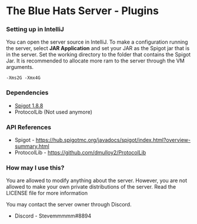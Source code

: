 # The Blue Hats Server - Plugins
### Setting up in IntelliJ
You can open the server source in IntelliJ. To make a configuration running the server, select **JAR Application** and set your JAR as the Spigot jar that is in the server. Set the working directory to the folder that contains the Spigot Jar. It is recommended to allocate more ram to the server through the VM arguments.

`-Xms2G -Xmx4G` <br>

### Dependencies
* [Spigot 1.8.8](https://getbukkit.org/get/hNiHm0tuqAg1Xg7w7zudk63uHr0xo48D)
* ProtocolLib (Not used anymore)

### API References
* Spigot - https://hub.spigotmc.org/javadocs/spigot/index.html?overview-summary.html
* ProtocolLib - https://github.com/dmulloy2/ProtocolLib

### How may I use this?
You are allowed to modify anything about the server. However, you are not allowed to make your own private distributions of the server. Read the LICENSE file for more information <br>

You may contact the server owner through Discord. 
* Discord - Stevemmmmm#8894
